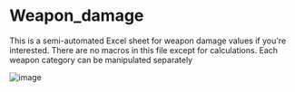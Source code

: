 # Weapon_damage
This is a semi-automated Excel sheet for weapon damage values if you're interested. There are no macros in this file except for calculations. Each weapon category can be manipulated separately

![image](https://user-images.githubusercontent.com/17122685/161377337-35a389bf-b853-4ddb-84a6-25980c22fc17.png)
